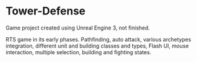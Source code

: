 # Tower-Defense
Game project created using Unreal Engine 3, not finished.

RTS game in its early phases. Pathfinding, auto attack,
various archetypes integration, different unit and building classes and types, Flash UI,
mouse interaction, multiple selection, building and fighting states.
